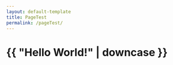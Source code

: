 ```yaml
---
layout: default-template
title: PageTest
permalink: /pageTest/
---
```

<h1>{{ "Hello World!" | downcase }}</h1>